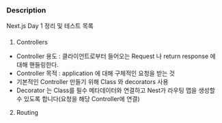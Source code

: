 ### Description
  Next.js Day 1 정리 및 테스트 목록
####

1. Controllers 

* Controller 용도 : 클라이언트로부터 들어오는 Request 나 return response 에 대해 핸들링한다.
* Controller 목적 : application 에 대해 구체적인 요청을 받는 것
* 기본적인 Controller 만들기 위해 Class 와 decorators 사용
* Decorator 는 Class를 필수 메타데이터와 연결하고 Nest가 라우팅 맵을 생성할 수 있도록 합니다(요청을 해당 Controller에 연결)


2. Routing
